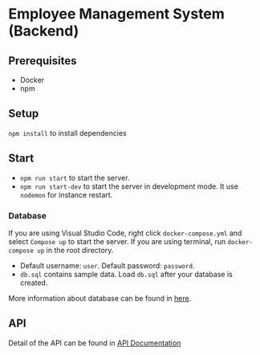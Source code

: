 # Employee Management System (Backend)

## Prerequisites

- Docker
- npm

## Setup

`npm install` to install dependencies

## Start

- `npm run start` to start the server.
- `npm run start-dev` to start the server in development mode. It use `nodemon` for instance restart.

### Database

If you are using Visual Studio Code, right click `docker-compose.yml` and select `Compose up` to start the server. If you are using terminal, run `docker-compose up` in the root directory.

- Default username: `user`. Default password: `password`.
- `db.sql` contains sample data. Load `db.sql` after your database is created.

More information about database can be found in [here](docs/database.md).

## API

Detail of the API can be found in [API Documentation](docs/API.md)

